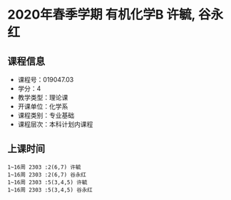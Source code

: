 # 2020年春季学期 有机化学B 许毓, 谷永红






## 课程信息

- 课程号：019047.03
- 学分：4
- 教学类型：理论课
- 开课单位：化学系
- 课程类别：专业基础
- 课程层次：本科计划内课程

## 上课时间

```
1~16周 2303 :2(6,7) 许毓
1~16周 2303 :2(6,7) 谷永红
1~16周 2303 :5(3,4,5) 许毓
1~16周 2303 :5(3,4,5) 谷永红
```

